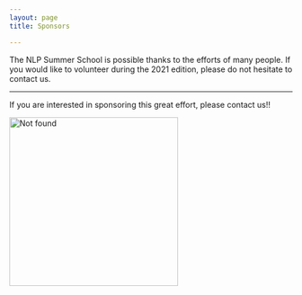 ```yaml
---
layout: page
title: Sponsors

---
```


The NLP Summer School is possible thanks to the efforts of many people. If you would like to volunteer during the 2021 edition, please do not hesitate to contact us.

---
If you are interested in sponsoring this great effort, please contact us!!

<div class="text-center">
  <img height="300" src="{{ 'assets/images/we_need_you.jpg' | relative_url }}" alt="Not found" />
</div>
